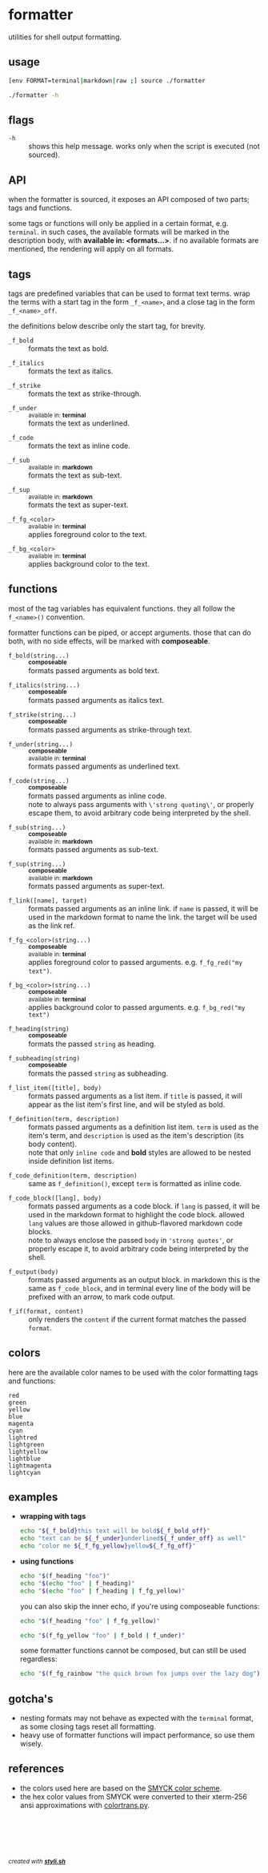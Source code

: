 
# formatter

utilities for shell output formatting.

## usage

```sh
[env FORMAT=terminal|markdown|raw ;] source ./formatter
```

```sh
./formatter -h
```

## flags

<dl>
	<dt><code>-h</code></dt>
	<dd>shows this help message. works only when the script is executed (not sourced).<br/></dd>
</dl>

## API
 
when the formatter is sourced, it exposes an API composed of two parts; tags and functions.

some tags or functions will only be applied in a certain format, e.g. `terminal`. in such cases, the available formats will be  marked in the description body, with **available in: <formats...>**.
if no available formats are mentioned, the rendering will apply on all formats.

## tags 

tags are predefined variables that can be used to format text terms.
wrap the terms with a start tag in the form `_f_<name>`, and a close tag in the form `_f_<name>_off`.

the definitions below describe only the start tag, for brevity.

<dl>
	<dt><code>_f_bold</code></dt>
	<dd>formats the text as bold.<br/></dd>
</dl>

<dl>
	<dt><code>_f_italics</code></dt>
	<dd>formats the text as italics.<br/></dd>
</dl>

<dl>
	<dt><code>_f_strike</code></dt>
	<dd>formats the text as strike-through.<br/></dd>
</dl>

<dl>
	<dt><code>_f_under</code></dt>
	<dd><sup>available in: <strong>terminal</strong></sup><br/>
formats the text as underlined.<br/></dd>
</dl>

<dl>
	<dt><code>_f_code</code></dt>
	<dd>formats the text as inline code.<br/></dd>
</dl>

<dl>
	<dt><code>_f_sub</code></dt>
	<dd><sup>available in: <strong>markdown</strong></sup><br/>
formats the text as sub-text.<br/></dd>
</dl>

<dl>
	<dt><code>_f_sup</code></dt>
	<dd><sup>available in: <strong>markdown</strong></sup><br/>
formats the text as super-text.<br/></dd>
</dl>

<dl>
	<dt><code>_f_fg_&lt;color&gt;</code></dt>
	<dd><sup>available in: <strong>terminal</strong></sup><br/>
applies foreground color to the text.<br/></dd>
</dl>

<dl>
	<dt><code>_f_bg_&lt;color&gt;</code></dt>
	<dd><sup>available in: <strong>terminal</strong></sup><br/>
applies background color to the text.<br/></dd>
</dl>

## functions 

most of the tag variables has equivalent functions. they all follow the `f_<name>()` convention.

formatter functions can be piped, or accept arguments. those that can do both, 
with no side effects, will be marked with **composeable**.

<dl>
	<dt><code>f_bold(string...)</code></dt>
	<dd><strong><sup>composeable</sup></strong><br/>
formats passed arguments as bold text.<br/></dd>
</dl>

<dl>
	<dt><code>f_italics(string...)</code></dt>
	<dd><strong><sup>composeable</sup></strong><br/>
formats passed arguments as italics text.<br/></dd>
</dl>

<dl>
	<dt><code>f_strike(string...)</code></dt>
	<dd><strong><sup>composeable</sup></strong><br/>
formats passed arguments as strike-through text.<br/></dd>
</dl>

<dl>
	<dt><code>f_under(string...)</code></dt>
	<dd><strong><sup>composeable</sup></strong><br/>
<sup>available in: <strong>terminal</strong></sup><br/>
formats passed arguments as underlined text.<br/></dd>
</dl>

<dl>
	<dt><code>f_code(string...)</code></dt>
	<dd><strong><sup>composeable</sup></strong><br/>
formats passed arguments as inline code.<br/>
note to always pass arguments with <code>\'strong quoting\'</code>, or properly escape them, to avoid arbitrary code being interpreted by the shell.<br/></dd>
</dl>

<dl>
	<dt><code>f_sub(string...)</code></dt>
	<dd><strong><sup>composeable</sup></strong><br/>
<sup>available in: <strong>markdown</strong></sup><br/>
formats passed arguments as sub-text.<br/></dd>
</dl>

<dl>
	<dt><code>f_sup(string...)</code></dt>
	<dd><strong><sup>composeable</sup></strong><br/>
<sup>available in: <strong>markdown</strong></sup><br/>
formats passed arguments as super-text.<br/></dd>
</dl>

<dl>
	<dt><code>f_link([name], target)</code></dt>
	<dd>formats passed arguments as an inline link. if <code>name</code> is passed, it will be used in the markdown format to name the link. the target will be used as the link ref.<br/></dd>
</dl>

<dl>
	<dt><code>f_fg_&lt;color&gt;(string...)</code></dt>
	<dd><strong><sup>composeable</sup></strong><br/>
<sup>available in: <strong>terminal</strong></sup><br/>
applies foreground color to passed arguments. e.g. <code>f_fg_red("my text")</code>.<br/></dd>
</dl>

<dl>
	<dt><code>f_bg_&lt;color&gt;(string...)</code></dt>
	<dd><strong><sup>composeable</sup></strong><br/>
<sup>available in: <strong>terminal</strong></sup><br/>
applies background color to passed arguments. e.g. <code>f_bg_red("my text")</code><br/></dd>
</dl>

<dl>
	<dt><code>f_heading(string)</code></dt>
	<dd><strong><sup>composeable</sup></strong><br/>
formats the passed <code>string</code> as heading.<br/></dd>
</dl>

<dl>
	<dt><code>f_subheading(string)</code></dt>
	<dd><strong><sup>composeable</sup></strong><br/>
formats the passed <code>string</code> as subheading.<br/></dd>
</dl>

<dl>
	<dt><code>f_list_item([title], body)</code></dt>
	<dd>formats passed arguments as a list item. if <code>title</code> is passed, it will appear as the list item's first line, and will be styled as bold.<br/></dd>
</dl>

<dl>
	<dt><code>f_definition(term, description)</code></dt>
	<dd>formats passed arguments as a definition list item. <code>term</code> is used as the item's term, and <code>description</code> is used as the item's description (its body content).<br/>
note that only <code>inline code</code> and <strong>bold</strong> styles are allowed to be nested inside definition list items.<br/></dd>
</dl>

<dl>
	<dt><code>f_code_definition(term, description)</code></dt>
	<dd>same as <code>f_definition()</code>, except <code>term</code> is formatted as inline code.<br/></dd>
</dl>

<dl>
	<dt><code>f_code_block([lang], body)</code></dt>
	<dd>formats passed arguments as a code block. if <code>lang</code> is passed, it will be used in the markdown format to highlight the code block. allowed <code>lang</code> values are those allowed in github-flavored markdown code blocks.<br/>
note to always enclose the passed <code>body</code> in <code>'strong quotes'</code>, or properly escape it, to avoid arbitrary code being interpreted by the shell.<br/></dd>
</dl>

<dl>
	<dt><code>f_output(body)</code></dt>
	<dd>formats passed arguments as an output block. in markdown this is the same as <code>f_code_block</code>, and in terminal every line of the body will be prefixed with an arrow, to mark code output.<br/></dd>
</dl>

<dl>
	<dt><code>f_if(format, content)</code></dt>
	<dd>only renders the <code>content</code> if the current format matches the passed <code>format</code>.<br/></dd>
</dl>

## colors

here are the available color names to be used with the color formatting tags and functions:

```
red
green
yellow
blue
magenta
cyan
lightred
lightgreen
lightyellow
lightblue
lightmagenta
lightcyan
```

## examples

- **wrapping with tags**  
  ```sh
  echo "${_f_bold}this text will be bold${_f_bold_off}"
  echo "text can be ${_f_under}underlined${_f_under_off} as well"
  echo "color me ${_f_fg_yellow}yellow${_f_fg_off}"
  ```

- **using functions**  
  ```sh
  echo "$(f_heading "foo")"
  echo "$(echo "foo" | f_heading)"
  echo "$(echo "foo" | f_heading | f_fg_yellow)"
  ```
  
  you can also skip the inner echo, if you're using composeable functions:
  
  ```sh
  echo "$(f_heading "foo" | f_fg_yellow)"
  ```
  
  
  ```sh
  echo "$(f_fg_yellow "foo" | f_bold | f_under)"
  ```
  
  
  some formatter functions cannot be composed, but can still be used regardless:
  
  ```sh
  echo "$(f_fg_rainbow "the quick brown fox jumps over the lazy dog")"
  ```

## gotcha's

- nesting formats may not behave as expected with the `terminal` format, as some closing tags reset all formatting.
- heavy use of formatter functions will impact performance, so use them wisely.

## references

- the colors used here are based on the [SMYCK color scheme](http://color.smyck.org/).
- the hex color values from SMYCK were converted to their xterm-256 ansi approximations with [colortrans.py](https://gist.github.com/MicahElliott/719710).



<br/><br/>
---
<sup><i>created with <b><a href="https://github.com/eliranmal/styli.sh">styli.sh</a></b></i></sup>
